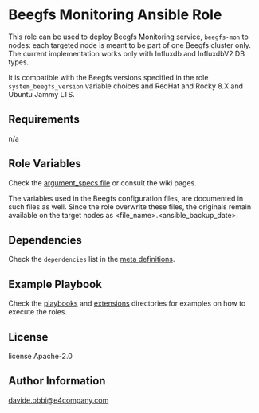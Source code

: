 Beegfs Monitoring Ansible Role
=========

This role can be used to deploy Beegfs Monitoring service, `beegfs-mon` to nodes: each targeted node is meant to be part of one Beegfs cluster only.
The current implementation works only with Influxdb and InfluxdbV2 DB types.

It is compatible with the Beegfs versions specified in the role `system_beegfs_version` variable choices and RedHat and Rocky 8.X and Ubuntu Jammy LTS.

Requirements
------------

n/a

Role Variables
--------------

Check the [argument_specs file](meta/argument_specs.yml) or consult the wiki pages.

The variables used in the Beegfs configuration files, are documented in such files as well. Since the role overwrite these files, the originals remain available on the target nodes as <file_name>.<ansible_backup_date>.

Dependencies
------------

Check the `dependencies` list in the [meta definitions](meta/main.yml).

Example Playbook
----------------

Check the [playbooks](../../playbooks/) and [extensions](../../extensions/molecule/) directories for examples on how to execute the roles.

License
-------

license Apache-2.0

Author Information
------------------

<davide.obbi@e4company.com>
